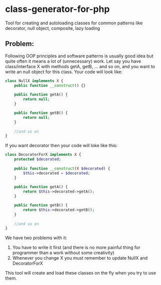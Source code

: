 class-generator-for-php
=======================

Tool for creating and autoloading classes for common patterns like decorator, null object, composite, lazy loading

Problem:
--------

Following OOP principles and software patterns is usually good idea but quite often it means a lot of (unnecessary) work.
Let say you have class/interface X with methods getA, getB, ... and so on, and you want to write an null object for this class. Your code will look like:

```php
class NullX implements X {
    public function __construct() {}
    
    public function getA() {
        return null;
    }

    public function getB() {
        return null;
    }
    
    //and so on
}
```

If you want decorator then your code will loke like this:

```php
class DecoratorForX implements X {
    protected $decorated;
    
    public function __construct(X $decorated) {
        $this->decorated = $decorated;
    }
    
    public function getA() {
        return $this->decorated->getA();
    }

    public function getB() {
        return $this->decorated->getB();
    }
    
    //and so on
}
```

We have two problems with it:

  1. You have to write it first (and there is no more painful thing for programmer than a work without some creativity)
  2. Whenever you change X you must remember to update NullX and DecoratorForX
  
This tool will create and load these classes on the fly when you try to use them.
